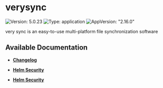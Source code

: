 # verysync

![Version: 5.0.23](https://img.shields.io/badge/Version-5.0.23-informational?style=flat-square) ![Type: application](https://img.shields.io/badge/Type-application-informational?style=flat-square) ![AppVersion: "2.16.0"](https://img.shields.io/badge/AppVersion-"2.16.0"-informational?style=flat-square)

very sync is an easy-to-use multi-platform file synchronization software

## Available Documentation

- [**Changelog**](CHANGELOG)

- [**Helm Security**](container-security)

- [**Helm Security**](helm-security)

